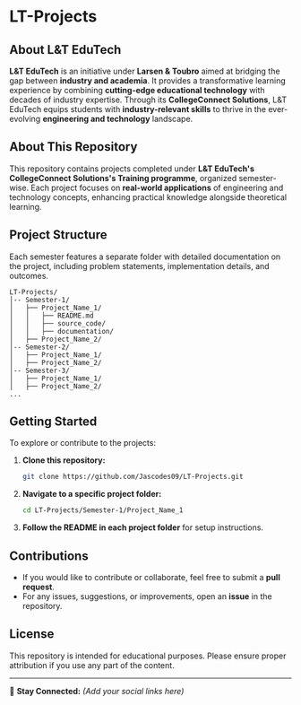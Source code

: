 # LT-Projects

## About L&T EduTech
**L&T EduTech** is an initiative under **Larsen & Toubro** aimed at bridging the gap between **industry and academia**. It provides a transformative learning experience by combining **cutting-edge educational technology** with decades of industry expertise. Through its **CollegeConnect Solutions**, L&T EduTech equips students with **industry-relevant skills** to thrive in the ever-evolving **engineering and technology** landscape.

## About This Repository
This repository contains projects completed under **L&T EduTech's CollegeConnect Solutions's Training programme**, organized semester-wise. Each project focuses on **real-world applications** of engineering and technology concepts, enhancing practical knowledge alongside theoretical learning.

## Project Structure
Each semester features a separate folder with detailed documentation on the project, including problem statements, implementation details, and outcomes.

```
LT-Projects/
│-- Semester-1/
│   ├── Project_Name_1/
│   │   ├── README.md
│   │   ├── source_code/
│   │   ├── documentation/
│   ├── Project_Name_2/
│-- Semester-2/
│   ├── Project_Name_1/
│   ├── Project_Name_2/
│-- Semester-3/
│   ├── Project_Name_1/
│   ├── Project_Name_2/
...
```

## Getting Started
To explore or contribute to the projects:
1. **Clone this repository:**
   ```bash
   git clone https://github.com/Jascodes09/LT-Projects.git
   ```
2. **Navigate to a specific project folder:**
   ```bash
   cd LT-Projects/Semester-1/Project_Name_1
   ```
3. **Follow the README in each project folder** for setup instructions.

## Contributions
- If you would like to contribute or collaborate, feel free to submit a **pull request**.
- For any issues, suggestions, or improvements, open an **issue** in the repository.

## License
This repository is intended for educational purposes. Please ensure proper attribution if you use any part of the content.

---
🔗 **Stay Connected:** _(Add your social links here)_
